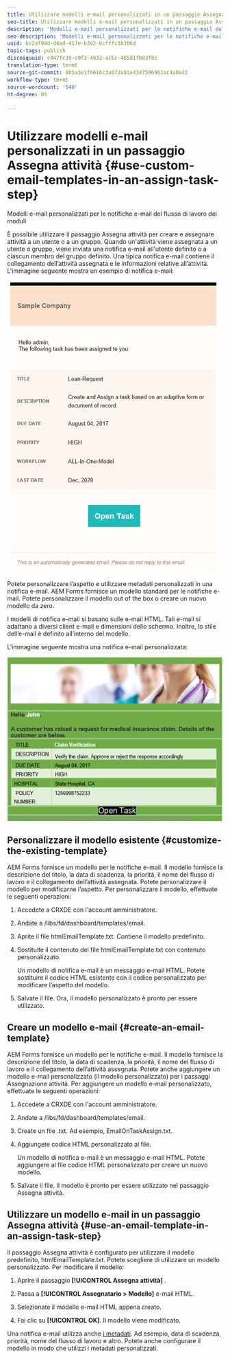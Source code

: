 ```yaml
---
title: Utilizzare modelli e-mail personalizzati in un passaggio Assegna attività
seo-title: Utilizzare modelli e-mail personalizzati in un passaggio Assegna attività
description: 'Modelli e-mail personalizzati per le notifiche e-mail del flusso di lavoro dei moduli '
seo-description: 'Modelli e-mail personalizzati per le notifiche e-mail del flusso di lavoro dei moduli '
uuid: bc2af94d-d4ad-417e-b3d2-bcfffc1b306d
topic-tags: publish
discoiquuid: c447fc39-c0f3-4932-ac6c-465d1fb83f8c
translation-type: tm+mt
source-git-commit: 8b5a3e1f6616c3a07da91e4347596961ac4a8e22
workflow-type: tm+mt
source-wordcount: '548'
ht-degree: 0%

---
```



# Utilizzare modelli e-mail personalizzati in un passaggio Assegna attività {#use-custom-email-templates-in-an-assign-task-step}

Modelli e-mail personalizzati per le notifiche e-mail del flusso di lavoro dei moduli

È possibile utilizzare il passaggio Assegna attività per creare e assegnare attività a un utente o a un gruppo. Quando un&#39;attività viene assegnata a un utente o gruppo, viene inviata una notifica e-mail all&#39;utente definito o a ciascun membro del gruppo definito. Una tipica notifica e-mail contiene il collegamento dell’attività assegnata e le informazioni relative all’attività. L&#39;immagine seguente mostra un esempio di notifica e-mail:

![Notifica e-mail con modello out-of-box](do-not-localize/default-email-template.png)

Potete personalizzare l’aspetto e utilizzare metadati personalizzati in una notifica e-mail.  AEM Forms fornisce un modello standard per le notifiche e-mail. Potete personalizzare il modello out of the box o creare un nuovo modello da zero.

I modelli di notifica e-mail si basano sulle e-mail [](https://en.wikipedia.org/wiki/HTML_email)HTML. Tali e-mail si adattano a diversi client e-mail e dimensioni dello schermo. Inoltre, lo stile dell’e-mail è definito all’interno del modello.

L&#39;immagine seguente mostra una notifica e-mail personalizzata:

![Notifica e-mail tramite modello personalizzato](do-not-localize/customized-email.png)

## Personalizzare il modello esistente {#customize-the-existing-template}

 AEM Forms fornisce un modello per le notifiche e-mail. Il modello fornisce la descrizione del titolo, la data di scadenza, la priorità, il nome del flusso di lavoro e il collegamento dell’attività assegnata. Potete personalizzare il modello per modificarne l’aspetto. Per personalizzare il modello, effettuate le seguenti operazioni:

1. Accedete a CRXDE con l&#39;account amministratore.

1. Andate a /libs/fd/dashboard/templates/email.

1. Aprite il file htmlEmailTemplate.txt. Contiene il modello predefinito.

1. Sostituite il contenuto del file htmlEmailTemplate.txt con contenuto personalizzato.

   Un modello di notifica e-mail è un messaggio e-mail [](https://en.wikipedia.org/wiki/HTML_email)HTML. Potete sostituire il codice HTML esistente con il codice personalizzato per modificare l’aspetto del modello.

1. Salvate il file. Ora, il modello personalizzato è pronto per essere utilizzato.

## Creare un modello e-mail {#create-an-email-template}

 AEM Forms fornisce un modello per le notifiche e-mail. Il modello fornisce la descrizione del titolo, la data di scadenza, la priorità, il nome del flusso di lavoro e il collegamento dell’attività assegnata. Potete anche aggiungere un modello e-mail personalizzato (il modello personalizzato) per i passaggi Assegnazione attività. Per aggiungere un modello e-mail personalizzato, effettuate le seguenti operazioni:

1. Accedete a CRXDE con l&#39;account amministratore.

1. Andate a /libs/fd/dashboard/templates/email.

1. Create un file .txt. Ad esempio, EmailOnTaskAssign.txt.

1. Aggiungete codice HTML personalizzato al file.

   Un modello di notifica e-mail è un messaggio e-mail [](https://en.wikipedia.org/wiki/HTML_email)HTML. Potete aggiungere al file codice HTML personalizzato per creare un nuovo modello.

1. Salvate il file. Il modello è pronto per essere utilizzato nel passaggio Assegna attività.

## Utilizzare un modello e-mail in un passaggio Assegna attività {#use-an-email-template-in-an-assign-task-step}

Il passaggio Assegna attività è configurato per utilizzare il modello predefinito, htmlEmailTemplate.txt. Potete scegliere di utilizzare un modello personalizzato. Per modificare il modello:

1. Aprire il passaggio **[!UICONTROL Assegna attività]** .

1. Passa a **[!UICONTROL Assegnatario > Modello]** e-mail HTML.

1. Selezionate il modello e-mail HTML appena creato.

1. Fai clic su **[!UICONTROL OK]**. Il modello viene modificato.

Una notifica e-mail utilizza anche [i metadati](/help/forms/using/use-metadata-in-email-notifications.md). Ad esempio, data di scadenza, priorità, nome del flusso di lavoro e altro. Potete anche configurare il modello in modo che utilizzi i metadati [](/help/forms/using/use-metadata-in-email-notifications.md#using-custom-metadata-in-an-email-notification)personalizzati.
